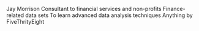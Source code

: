 Jay Morrison
Consultant to financial services and non-profits
Finance-related data sets
To learn advanced data analysis techniques 
Anything by FiveThrityEight